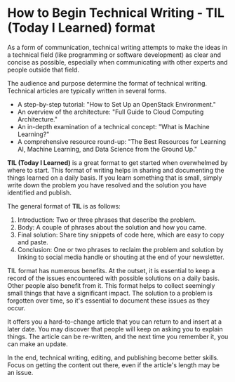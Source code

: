 # How to Begin Technical Writing - TIL (Today I Learned) format

As a form of communication, technical writing attempts to make the ideas in a technical field (like programming or software development) as clear and concise as possible, especially when communicating with other experts and people outside that field.

The audience and purpose determine the format of technical writing. Technical articles are typically written in several forms.

* A step-by-step tutorial: "How to Set Up an OpenStack Environment."
* An overview of the architecture: "Full Guide to Cloud Computing Architecture."
* An in-depth examination of a technical concept: "What is Machine Learning?"
* A comprehensive resource round-up: "The Best Resources for Learning AI, Machine Learning, and Data Science from the Ground Up."


**TIL (Today I Learned)** is a great format to get started when overwhelmed by where to start. This format of writing helps in sharing and documenting the things learned on a daily basis. If you learn something that is small, simply write down the problem you have resolved and the solution you have identified and publish.


 The general format of **TIL** is as follows:
1.  Introduction: Two or three phrases that describe the problem.
2.  Body: A couple of phrases about the solution and how you came.
3.  Final solution: Share tiny snippets of code here, which are easy to copy and paste.
4.  Conclusion: One or two phrases to reclaim the problem and solution by linking to social media handle or shouting at the end of your newsletter.

 TIL format has numerous benefits. At the outset, it is essential to keep a record of the issues encountered with possible solutions on a daily basis. Other people also benefit from it. This format helps to collect seemingly small things that have a significant impact. The solution to a problem is forgotten over time, so it's essential to document these issues as they occur.

 It offers you a hard-to-change article that you can return to and insert at a later date. You may discover that people will keep on asking you to explain things. The article can be re-written, and the next time you remember it, you can make an update.

 In the end, technical writing, editing, and publishing become better skills. Focus on getting the content out there, even if the article's length may be an issue.
